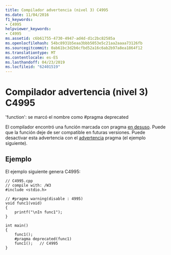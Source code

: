 ```yaml
---
title: Compilador advertencia (nivel 3) C4995
ms.date: 11/04/2016
f1_keywords:
- C4995
helpviewer_keywords:
- C4995
ms.assetid: c6b61755-4730-4947-ad4d-d1c2bc82585a
ms.openlocfilehash: 54bc8931b5eaa3bbb5053e5c21aa2aaaa73126fb
ms.sourcegitcommit: 0ab61bc3d2b6cfbd52a16c6ab2b97a8ea1864f12
ms.translationtype: MT
ms.contentlocale: es-ES
ms.lasthandoff: 04/23/2019
ms.locfileid: "62401519"
---
```

# <a name="compiler-warning-level-3-c4995"></a>Compilador advertencia (nivel 3) C4995

'function': se marcó el nombre como #pragma deprecated

El compilador encontró una función marcada con pragma [en desuso](../../preprocessor/deprecated-c-cpp.md). Puede que la función deje de ser compatible en futuras versiones. Puede desactivar esta advertencia con el [advertencia](../../preprocessor/warning.md) pragma (el ejemplo siguiente).

## <a name="example"></a>Ejemplo

El ejemplo siguiente genera C4995:

```
// C4995.cpp
// compile with: /W3
#include <stdio.h>

// #pragma warning(disable : 4995)
void func1(void)
{
    printf("\nIn func1");
}

int main()
{
    func1();
    #pragma deprecated(func1)
    func1();   // C4995
}
```